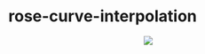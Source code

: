 # rose-curve-interpolation

<p align="center">
  <img src="https://raw.githubusercontent.com/preziotte/rose-curve-interpolation/master/screenshot.png"/>
</p>

